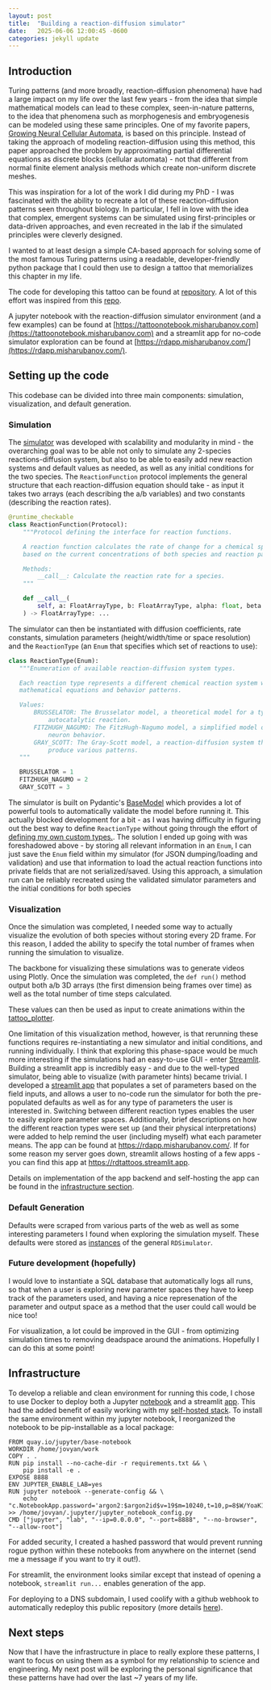 ```yaml
---
layout: post
title:  "Building a reaction-diffusion simulator"
date:   2025-06-06 12:00:45 -0600
categories: jekyll update
---
```

## Introduction
Turing patterns (and more broadly, reaction-diffusion phenomena) have had a large impact on my life over the last few years - from the idea that simple mathematical models can lead to these complex, seen-in-nature patterns, to the idea that phenomena such as morphogenesis and embryogenesis can be modeled using these same principles. One of my favorite papers, [Growing Neural Cellular Automata](https://distill.pub/2020/growing-ca/), is based on this principle. Instead of taking the approach of modeling reaction-diffusion using this method, this paper approached the problem by approximating partial differential equations as discrete blocks (cellular automata) - not that different from normal finite element analysis methods which create non-uniform discrete meshes. 

This was inspiration for a lot of the work I did during my PhD - I was fascinated with the ability to recreate a lot of these reaction-diffusion patterns seen throughout biology. In particular, I fell in love with the idea that complex, emergent systems can be simulated using first-principles or data-driven approaches, and even recreated in the lab if the simulated principles were cleverly designed.

I wanted to at least design a simple CA-based approach for solving some of the most famous Turing patterns using a readable,  developer-friendly python package that I could then use to design a tattoo that memorializes this chapter in my life.

The code for developing this tattoo can be found at [repository](https://github.com/MishaRubanov/RDtattoo). A lot of this effort was inspired from this [repo](https://github.com/ijmbarr/turing-patterns/blob/master/turing-patterns.ipynb).

A jupyter notebook with the reaction-diffusion simulator environment (and a few examples) can be found at [https://tattoonotebook.misharubanov.com](https://tattoonotebook.misharubanov.com)  and a streamlit app for no-code simulator exploration can be found at [https://rdapp.misharubanov.com/](https://rdapp.misharubanov.com/).

## Setting up the code
This codebase can be divided into three main components:  simulation, visualization, and default generation.

### Simulation
The [simulator](https://github.com/MishaRubanov/RDtattoo/blob/main/rdtattoo/tattoo_functions.py) was developed with scalability and modularity in mind - the overarching goal was to be able not only to simulate any 2-species reactions-diffusion system, but also to be able to easily add new reaction systems and default values as needed, as well as any initial conditions for the two species. The `ReactionFunction` protocol implements the general structure that each reaction-diffusion equation should take - as input it takes two arrays (each describing the a/b variables) and two constants (describing the reaction rates).

```python
@runtime_checkable
class ReactionFunction(Protocol):
    """Protocol defining the interface for reaction functions.

    A reaction function calculates the rate of change for a chemical species
    based on the current concentrations of both species and reaction parameters.

    Methods:
        __call__: Calculate the reaction rate for a species.
    """

    def __call__(
        self, a: FloatArrayType, b: FloatArrayType, alpha: float, beta: float
    ) -> FloatArrayType: ...
```

 The simulator can then be instantiated with diffusion coefficients, rate constants, simulation parameters (height/width/time or space resolution) and the `ReactionType` (an `Enum` that specifies which set of reactions to use):

 ```python
 class ReactionType(Enum):
    """Enumeration of available reaction-diffusion system types.

    Each reaction type represents a different chemical reaction system with its own
    mathematical equations and behavior patterns.

    Values:
        BRUSSELATOR: The Brusselator model, a theoretical model for a type of
            autocatalytic reaction.
        FITZHUGH_NAGUMO: The FitzHugh-Nagumo model, a simplified model of
            neuron behavior.
        GRAY_SCOTT: The Gray-Scott model, a reaction-diffusion system that can
            produce various patterns.
    """

    BRUSSELATOR = 1
    FITZHUGH_NAGUMO = 2
    GRAY_SCOTT = 3
```
The simulator is built on Pydantic's [BaseModel](https://docs.pydantic.dev/latest/concepts/models/) which provides a lot of powerful tools to automatically validate the model before running it. This actually blocked development for a bit - as I was having difficulty in figuring out the best way to define `ReactionType` without going through the effort of [defining my own custom types.](https://docs.pydantic.dev/latest/concepts/types/#custom-types). The solution I ended up going with was foreshadowed above - by storing all relevant information in an `Enum`, I can just save the `Enum` field within my simulator (for JSON dumping/loading and validation) and use that information to load the actual reaction functions into private fields that are not serialized/saved. Using this approach, a simulation run can be reliably recreated using the validated simulator parameters and the initial conditions for both species

### Visualization
Once the simulation was completed, I needed some way to actually visualize the evolution of both species without storing every 2D frame. For this reason, I added the ability to specify the total number of frames when running the simulation to visualize.

The backbone for visualizing these simulations was to generate videos using Plotly. Once the simulation was completed, the `def run()` method output both a/b 3D arrays (the first dimension being frames over time) as well as the total number of time steps calculated.

These values can then be used as input to create animations within the [tattoo_plotter](https://github.com/MishaRubanov/RDtattoo/blob/main/rdtattoo/tattoo_plotter.py). 

One limitation of this visualization method, however, is that rerunning these functions requires re-instantiating a new simulator and initial conditions, and running individually. I think that exploring this phase-space would be much more interesting if the simulations had an easy-to-use GUI - enter [Streamlit](https://streamlit.io/). Building a streamlit app is incredibly easy - and due to the well-typed simulator, being able to visualize (with parameter hints) became trivial. I developed a [streamlit app](https://github.com/MishaRubanov/RDtattoo/blob/main/rdtattoo/rd_simulator_gui.py) that populates a set of parameters based on the field inputs, and allows a user to no-code run the simulator for both the pre-populated defaults as well as for any type of parameters the user is interested in. Switching between different reaction types enables the user to easily explore parameter spaces. Additionally, brief descriptions on how the different reaction types were set up (and their physical interpretations) were added to help remind the user (including myself) what each parameter means. The app can be found at https://rdapp.misharubanov.com/. If for some reason my server goes down, streamlit allows hosting of a few apps - you can find this app at https://rdtattoos.streamlit.app. 

Details on implementation of the app backend and self-hosting the app can be found in the [infrastructure section](#infrastructure).

### Default Generation
Defaults were scraped from various parts of the web as well as some interesting parameters I found when exploring the simulation myself. These defaults were stored as [instances](https://github.com/MishaRubanov/RDtattoo/blob/main/rdtattoo/rd_defaults.py) of the general `RDSimulator`.

### Future development (hopefully)
I would love to instantiate a SQL database that automatically logs all runs, so that when a user is exploring new parameter spaces they have to keep track of the parameters used, and having a nice represenation of the parameter and output space as a method that the user could call would be nice too!

For visualization, a lot could be improved in the GUI - from optimizing simulation times to removing deadspace around the animations. Hopefully I can do this at some point!

## Infrastructure
To develop a reliable and clean environment for running this code, I chose to use Docker to deploy both a Jupyter [notebook](https://tattoonotebook.misharubanov.com/login?next=%2Flab%3F) and a streamlit [app](https://rdapp.misharubanov.com/). This had the added benefit of easily working with my [self-hosted stack](https://misharubanov.github.io/2025/05/18/self-hosted-setup.html). To install the same environment within my jupyter notebook, I reorganized the notebook to be pip-installable as a local package:

```Docker
FROM quay.io/jupyter/base-notebook
WORKDIR /home/jovyan/work
COPY . .
RUN pip install --no-cache-dir -r requirements.txt && \
    pip install -e .
EXPOSE 8888
ENV JUPYTER_ENABLE_LAB=yes
RUN jupyter notebook --generate-config && \
    echo "c.NotebookApp.password='argon2:$argon2id$v=19$m=10240,t=10,p=8$W/YoaK1HmUWy4ITRrMArwg$3s7sDEPluB2Cp97GURa1+cs0L4/uNruSYE9uXjjYxCA'" >> /home/jovyan/.jupyter/jupyter_notebook_config.py
CMD ["jupyter", "lab", "--ip=0.0.0.0", "--port=8888", "--no-browser", "--allow-root"] 
```
For added security, I created a hashed password that would prevent running rogue python within these notebooks from anywhere on the internet (send me a message if you want to try it out!).

For streamlit, the environment looks similar except that instead of opening a notebook, `streamlit run...` enables generation of the app.

For deploying to a DNS subdomain, I used coolify with a github webhook to automatically redeploy this public repository (more details [here](https://misharubanov.github.io/2025/05/18/self-hosted-setup.html)).

## Next steps
Now that I have the infrastructure in place to really explore these patterns, I want to focus on using them as a symbol for my relationship to science and engineering. My next post will be exploring the personal significance that these patterns have had over the last ~7 years of my life.